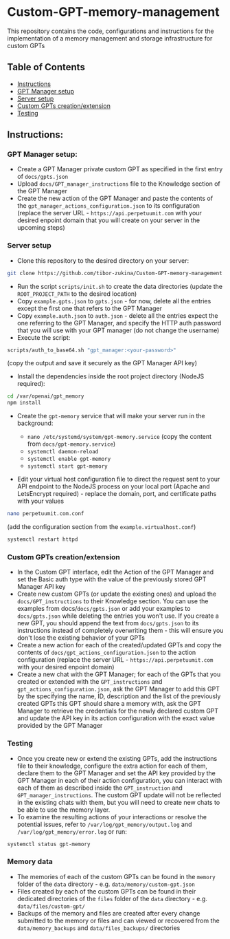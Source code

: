 # Custom-GPT-memory-management

This repository contains the code, configurations and instructions for the implementation of a memory management and storage infrastructure for custom GPTs

## Table of Contents

- [Instructions](#instructions)
- [GPT Manager setup](#gpt-manager-setup)
- [Server setup](#server-setup)
- [Custom GPTs creation/extension](#custom-gpts-creationextension)
- [Testing](#testing)

## Instructions:

### GPT Manager setup:

- Create a GPT Manager private custom GPT as specified in the first entry of `docs/gpts.json`
- Upload `docs/GPT_manager_instructions` file to the Knowledge section of the GPT Manager
- Create the new action of the GPT Manager and paste the contents of the `gpt_manager_actions_configuration.json` to its configuration (replace the server URL - `https://api.perpetuumit.com` with your desired enpoint domain that you will create on your server in the upcoming steps)

### Server setup

- Clone this repository to the desired directory on your server:

```bash
git clone https://github.com/tibor-zukina/Custom-GPT-memory-management
```

- Run the script `scripts/init.sh` to create the data directories (update the `ROOT_PROJECT_PATH` to the desired location)
- Copy `example.gpts.json` to `gpts.json` - for now, delete all the entries except the first one that refers to the GPT Manager
- Copy `example.auth.json` to `auth.json` - delete all the entries expect the one referring to the GPT Manager, and specify the HTTP auth password that you will use with your GPT manager (do not change the username)
- Execute the script:

```bash
scripts/auth_to_base64.sh "gpt_manager:<your-password>"
```

(copy the output and save it securely as the GPT Manager API key)

- Install the dependencies inside the root project directory (NodeJS required):

```bash
cd /var/openai/gpt_memory
npm install
```

- Create the `gpt-memory` service that will make your server run in the background:
  - `nano /etc/systemd/system/gpt-memory.service` (copy the content from `docs/gpt-memory.service`)
  - `systemctl daemon-reload`
  - `systemctl enable gpt-memory`
  - `systemctl start gpt-memory`

- Edit your virtual host configuration file to direct the request sent to your API endpoint to the NodeJS process on your local port (Apache and LetsEncrypt required) - replace the domain, port, and certificate paths with your values

```bash
nano perpetuumit.com.conf
```

(add the configuration section from the `example.virtualhost.conf`)

```bash
systemctl restart httpd
```

### Custom GPTs creation/extension

- In the Custom GPT interface, edit the Action of the GPT Manager and set the Basic auth type with the value of the previously stored GPT Manager API key
- Create new custom GPTs (or update the existing ones) and upload the `docs/GPT_instructions` to their Knowledge section. You can use the examples from docs/`docs/gpts.json` or add your examples to `docs/gpts.json` while deleting the entries you won't use. If you create a new GPT, you should append the text from `docs/gpts.json` to its instructions instead of completely overwriting them - this will ensure you don't lose the existing behavior of your GPTs
- Create a new action for each of the created/updated GPTs and copy the contents of `docs/gpt_actions_configuration.json` to the action configuration (replace the server URL - `https://api.perpetuumit.com` with your desired enpoint domain)
- Create a new chat with the GPT Manager; for each of the GPTs that you created or extended with the `GPT_instructions` and `gpt_actions_configuration.json`, ask the GPT Manager to add this GPT by the specifying the name, ID, description and the list of the previously created GPTs this GPT should share a memory with, ask the GPT Manager to retrieve the credentials for the newly declared custom GPT and update the API key in its action configuration with the exact value provided by the GPT Manager

### Testing

- Once you create new or extend the existing GPTs, add the instructions file to their knowledge, configure the extra action for each of them, declare them to the GPT Manager and set the API key provided by the GPT Manager in each of their action configuration, you can interact with each of them as described inside the `GPT_instruction` and `GPT_manager_instructions`. The custom GPT update will not be reflected in the existing chats with them, but you will need to create new chats to be able to use the memory layer.
- To examine the resulting actions of your interactions or resolve the potential issues, refer to `/var/log/gpt_memory/output.log` and `/var/log/gpt_memory/error.log` or run:

```bash
systemctl status gpt-memory
```
### Memory data

- The memories of each of the custom GPTs can be found in the `memory` folder of the `data` directory - e.g. `data/memory/custom-gpt.json`
- Files created by each of the custom GPTs can be found in their dedicated directories of the `files` folder of the `data` directory - e.g. `data/files/custom-gpt/`
- Backups of the memory and files are created after every change submitted to the memory or files and can viewed or recovered from the `data/memory_backups` and `data/files_backups/` directories
